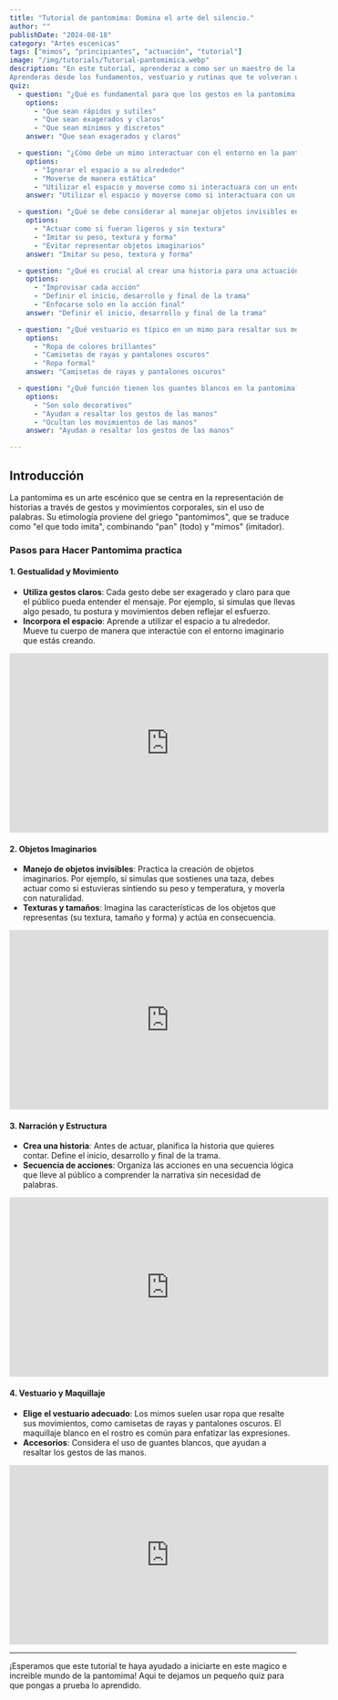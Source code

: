```yaml
---
title: "Tutorial de pantomima: Domina el arte del silencio."
author: ""
publishDate: "2024-08-18"
category: "Artes escenicas"
tags: ["mimos", "principiantes", "actuación", "tutorial"]
image: "/img/tutorials/Tutorial-pantomimica.webp"
description: "En este tutorial, aprenderaz a como ser un maestro de la imitacion, ya sea como un hobbie o para entretaner al publico.
Aprenderas desde los fundamentos, vestuario y rutinas que te volveran un gran maestro del silencio."
quiz:
  - question: "¿Qué es fundamental para que los gestos en la pantomima sean comprensibles para el público?"
    options:
      - "Que sean rápidos y sutiles"
      - "Que sean exagerados y claros"
      - "Que sean mínimos y discretos"
    answer: "Que sean exagerados y claros"

  - question: "¿Cómo debe un mimo interactuar con el entorno en la pantomima?"
    options:
      - "Ignorar el espacio a su alrededor"
      - "Moverse de manera estática"
      - "Utilizar el espacio y moverse como si interactuara con un entorno imaginario"
    answer: "Utilizar el espacio y moverse como si interactuara con un entorno imaginario"

  - question: "¿Qué se debe considerar al manejar objetos invisibles en la pantomima?"
    options:
      - "Actuar como si fueran ligeros y sin textura"
      - "Imitar su peso, textura y forma"
      - "Evitar representar objetos imaginarios"
    answer: "Imitar su peso, textura y forma"

  - question: "¿Qué es crucial al crear una historia para una actuación de pantomima?"
    options:
      - "Improvisar cada acción"
      - "Definir el inicio, desarrollo y final de la trama"
      - "Enfocarse solo en la acción final"
    answer: "Definir el inicio, desarrollo y final de la trama"

  - question: "¿Qué vestuario es típico en un mimo para resaltar sus movimientos?"
    options:
      - "Ropa de colores brillantes"
      - "Camisetas de rayas y pantalones oscuros"
      - "Ropa formal"
    answer: "Camisetas de rayas y pantalones oscuros"

  - question: "¿Qué función tienen los guantes blancos en la pantomima?"
    options:
      - "Son solo decorativos"
      - "Ayudan a resaltar los gestos de las manos"
      - "Ocultan los movimientos de las manos"
    answer: "Ayudan a resaltar los gestos de las manos"

---
```


## Introducción

La pantomima es un arte escénico que se centra en la representación de historias a través de gestos y movimientos corporales, sin el uso de palabras. Su etimología proviene del griego "pantomimos", que se traduce como "el que todo imita", combinando "pan" (todo) y "mimos" (imitador).

### Pasos para Hacer Pantomima practica 

#### 1. Gestualidad y Movimiento

- **Utiliza gestos claros**: Cada gesto debe ser exagerado y claro para que el público pueda entender el mensaje. Por ejemplo, si simulas que llevas algo pesado, tu postura y movimientos deben reflejar el esfuerzo.
- **Incorpora el espacio**: Aprende a utilizar el espacio a tu alrededor. Mueve tu cuerpo de manera que interactúe con el entorno imaginario que estás creando.

<iframe width="560" height="315" src="https://www.youtube.com/embed/n_PTstATHa8?si=t-KJ16-e5eBhCrKK" title="YouTube video player" frameborder="0" allow="accelerometer; autoplay; clipboard-write; encrypted-media; gyroscope; picture-in-picture; web-share" referrerpolicy="strict-origin-when-cross-origin" allowfullscreen></iframe>
  
#### 2. Objetos Imaginarios

- **Manejo de objetos invisibles**: Practica la creación de objetos imaginarios. Por ejemplo, si simulas que sostienes una taza, debes actuar como si estuvieras sintiendo su peso y temperatura, y moverla con naturalidad.
- **Texturas y tamaños**: Imagina las características de los objetos que representas (su textura, tamaño y forma) y actúa en consecuencia.

<iframe width="560" height="315" src="https://www.youtube.com/embed/WJaHNljBCV4?si=XZdh3JqRqETI57el" title="YouTube video player" frameborder="0" allow="accelerometer; autoplay; clipboard-write; encrypted-media; gyroscope; picture-in-picture; web-share" referrerpolicy="strict-origin-when-cross-origin" allowfullscreen></iframe>

#### 3. Narración y Estructura

- **Crea una historia**: Antes de actuar, planifica la historia que quieres contar. Define el inicio, desarrollo y final de la trama.
- **Secuencia de acciones**: Organiza las acciones en una secuencia lógica que lleve al público a comprender la narrativa sin necesidad de palabras.

<iframe width="560" height="315" src="https://www.youtube.com/embed/fnwOl5sfzaI?si=LH0RJgjZQNYLaBoQ" title="YouTube video player" frameborder="0" allow="accelerometer; autoplay; clipboard-write; encrypted-media; gyroscope; picture-in-picture; web-share" referrerpolicy="strict-origin-when-cross-origin" allowfullscreen></iframe>

#### 4. Vestuario y Maquillaje

- **Elige el vestuario adecuado**: Los mimos suelen usar ropa que resalte sus movimientos, como camisetas de rayas y pantalones oscuros. El maquillaje blanco en el rostro es común para enfatizar las expresiones.
- **Accesorios**: Considera el uso de guantes blancos, que ayudan a resaltar los gestos de las manos.

<iframe width="560" height="315" src="https://www.youtube.com/embed/okVmZUqgDsk?si=cYFrAMkUhhe7Xw1M" title="YouTube video player" frameborder="0" allow="accelerometer; autoplay; clipboard-write; encrypted-media; gyroscope; picture-in-picture; web-share" referrerpolicy="strict-origin-when-cross-origin" allowfullscreen></iframe>

---

¡Esperamos que este tutorial te haya ayudado a iniciarte en este magico e increible mundo de la pantomima! Aqui te dejamos un pequeño quiz para que pongas a prueba lo aprendido.
